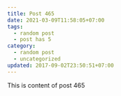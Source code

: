```yaml
---
title: Post 465
date: 2021-03-09T11:58:05+07:00
tags:
  - random post
  - post has 5
category:
  - random post
  - uncategorized
updated: 2017-09-02T23:50:51+07:00
---
```

This is content of post 465